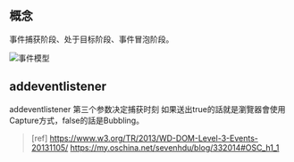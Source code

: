 ## 概念

事件捕获阶段、处于目标阶段、事件冒泡阶段。

![事件模型](http://static.oschina.net/uploads/space/2014/1016/001108_Ry8q_214423.png)



## addeventlistener
addeventlistener  第三个参数决定捕获时刻 如果送出true的話就是瀏覽器會使用Capture方式，false的話是Bubbling。



> [ref]
https://www.w3.org/TR/2013/WD-DOM-Level-3-Events-20131105/
https://my.oschina.net/sevenhdu/blog/332014#OSC_h1_1



